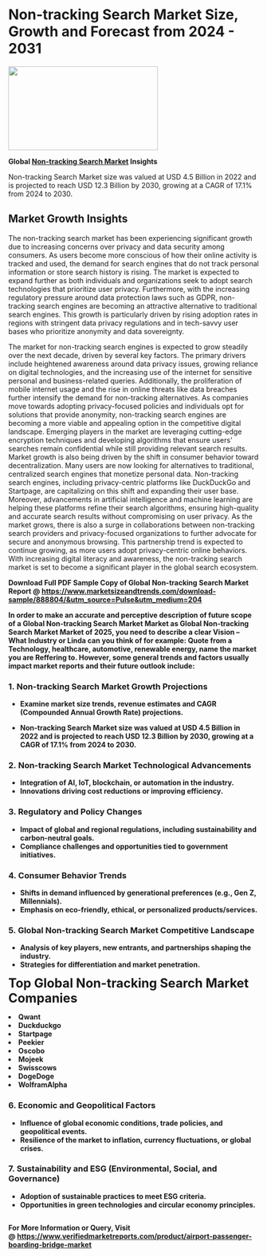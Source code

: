 <H1>Non-tracking Search Market Size, Growth and Forecast from 2024 - 2031</H1><img class="aligncenter size-medium wp-image-584254" src="https://thirdeyenews.in/wp-content/uploads/2024/09/Global-Market-Research-300x168.jpeg" alt="" width="300" height="168" /><p><strong>Global&nbsp;<a href="https://www.marketsizeandtrends.com/download-sample/888804/&amp;utm_source=Pulse&amp;utm_medium=204">Non-tracking Search Market</a> Insights</strong></p><p>Non-tracking Search Market size was valued at USD 4.5 Billion in 2022 and is projected to reach USD 12.3 Billion by 2030, growing at a CAGR of 17.1% from 2024 to 2030.</p><p><h2>Market Growth Insights</h2> <p>The non-tracking search market has been experiencing significant growth due to increasing concerns over privacy and data security among consumers. As users become more conscious of how their online activity is tracked and used, the demand for search engines that do not track personal information or store search history is rising. The market is expected to expand further as both individuals and organizations seek to adopt search technologies that prioritize user privacy. Furthermore, with the increasing regulatory pressure around data protection laws such as GDPR, non-tracking search engines are becoming an attractive alternative to traditional search engines. This growth is particularly driven by rising adoption rates in regions with stringent data privacy regulations and in tech-savvy user bases who prioritize anonymity and data sovereignty.</p> <p><strong></strong></p> <p>The market for non-tracking search engines is expected to grow steadily over the next decade, driven by several key factors. The primary drivers include heightened awareness around data privacy issues, growing reliance on digital technologies, and the increasing use of the internet for sensitive personal and business-related queries. Additionally, the proliferation of mobile internet usage and the rise in online threats like data breaches further intensify the demand for non-tracking alternatives. As companies move towards adopting privacy-focused policies and individuals opt for solutions that provide anonymity, non-tracking search engines are becoming a more viable and appealing option in the competitive digital landscape. Emerging players in the market are leveraging cutting-edge encryption techniques and developing algorithms that ensure users' searches remain confidential while still providing relevant search results. Market growth is also being driven by the shift in consumer behavior toward decentralization. Many users are now looking for alternatives to traditional, centralized search engines that monetize personal data. Non-tracking search engines, including privacy-centric platforms like DuckDuckGo and Startpage, are capitalizing on this shift and expanding their user base. Moreover, advancements in artificial intelligence and machine learning are helping these platforms refine their search algorithms, ensuring high-quality and accurate search results without compromising on user privacy. As the market grows, there is also a surge in collaborations between non-tracking search providers and privacy-focused organizations to further advocate for secure and anonymous browsing. This partnership trend is expected to continue growing, as more users adopt privacy-centric online behaviors. With increasing digital literacy and awareness, the non-tracking search market is set to become a significant player in the global search ecosystem. <p><strong></p><p><span class=""><strong>Download Full PDF Sample Copy of Global Non-tracking Search Market Report</strong> @ <a href="https://www.marketsizeandtrends.com/download-sample/888804/&amp;utm_source=Pulse&amp;utm_medium=204" target="_blank">https://www.marketsizeandtrends.com/download-sample/888804/&amp;utm_source=Pulse&amp;utm_medium=204</a></span></p><p>In order to make an accurate and perceptive description of future scope of a Global&nbsp;Non-tracking Search Market Market as Global&nbsp;Non-tracking Search Market Market of 2025, you need to describe a clear Vision &ndash; What Industry or Linda can you think of for example: Quote from a Technology, healthcare, automotive, renewable energy, name the market you are Reffering to. However, some general trends and factors usually impact market reports and their future outlook include:</p><h3>1.&nbsp;<strong>Non-tracking Search Market Growth Projections</strong></h3><ul><li>Examine market size trends, revenue estimates and CAGR (Compounded Annual Growth Rate) projections.</li><li><p>Non-tracking Search Market size was valued at USD 4.5 Billion in 2022 and is projected to reach USD 12.3 Billion by 2030, growing at a CAGR of 17.1% from 2024 to 2030.</p></li></ul><h3>2.&nbsp;<strong>Non-tracking Search Market Technological Advancements</strong></h3><ul><li>Integration of AI, IoT, blockchain, or automation in the industry.</li><li>Innovations driving cost reductions or improving efficiency.</li></ul><h3>3.&nbsp;<strong>Regulatory and Policy Changes</strong></h3><ul><li>Impact of global and regional regulations, including sustainability and carbon-neutral goals.</li><li>Compliance challenges and opportunities tied to government initiatives.</li></ul><h3>4.&nbsp;<strong>Consumer Behavior Trends</strong></h3><ul><li>Shifts in demand influenced by generational preferences (e.g., Gen Z, Millennials).</li><li>Emphasis on eco-friendly, ethical, or personalized products/services.</li></ul><h3>5.&nbsp;<strong>Global Non-tracking Search Market Competitive Landscape</strong></h3><ul><li>Analysis of key players, new entrants, and partnerships shaping the industry.</li><li>Strategies for differentiation and market penetration.</li></ul><p data-pm-slice="1 1 []"><span style="color: inherit; font-family: inherit; font-size: 25px;">Top Global Non-tracking Search Market Companies</span></p><div class="" data-test-id=""><p><li>Qwant</li><li> Duckduckgo</li><li> Startpage</li><li> Peekier</li><li> Oscobo</li><li> Mojeek</li><li> Swisscows</li><li> DogeDoge</li><li> WolframAlpha</li></p></div><h3>6.&nbsp;<strong>Economic and Geopolitical Factors</strong></h3><ul><li>Influence of global economic conditions, trade policies, and geopolitical events.</li><li>Resilience of the market to inflation, currency fluctuations, or global crises.</li></ul><h3>7.&nbsp;<strong>Sustainability and ESG (Environmental, Social, and Governance)</strong></h3><ul><li>Adoption of sustainable practices to meet ESG criteria.</li><li>Opportunities in green technologies and circular economy principles.</li></ul><h2><strong style="font-size: 14px;">For More Information or Query, Visit @&nbsp;</strong><a style="background-color: #ffffff; font-size: 14px;" href="https://www.marketsizeandtrends.com/report/non-tracking-search-market-/" target="_blank">https://www.verifiedmarketreports.com/product/airport-passenger-boarding-bridge-market</a></h2>
